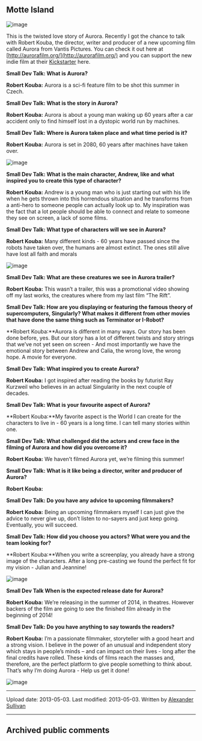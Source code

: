 ## Motte Island

![image](src\articleArchive\authorAlexanderSullivan\2013-05-03_Aurora\image1.png)

This is the twisted love story of Aurora. Recently I got the chance to talk with Robert Kouba, the director, writer and producer of a new upcoming film called Aurora from Vantis Pictures. You can check it out here at [http://aurorafilm.org/](http://aurorafilm.org/) and you can support the new indie film at their [Kickstarter](https://www.kickstarter.com/projects/vantispictures/aurora-twisted-robot-love-story?ref=card) here.

**Small Dev Talk: What is Aurora?**

**Robert Kouba:** Aurora is a sci-fi feature film to be shot this summer in Czech.

**Small Dev Talk: What is the story in Aurora?**

**Robert Kouba:** Aurora is about a young man waking up 60 years after a car accident only to find himself lost in a dystopic world run by machines.

**Small Dev Talk: Where is Aurora taken place and what time period is it?**

**Robert Kouba:** Aurora is set in 2080, 60 years after machines have taken over.

![image](src\articleArchive\authorAlexanderSullivan\2013-05-03_Aurora\image2.png)

**Small Dev Talk: What is the main character, Andrew, like and what inspired you to create this type of character?**

**Robert Kouba:** Andrew is a young man who is just starting out with his life when he gets thrown into this horrendous situation and he transforms from a anti-hero to someone people can actually look up to. My inspiration was the fact that a lot people should be able to connect and relate to someone they see on screen, a lack of some films.

**Small Dev Talk: What type of characters will we see in Aurora?**

**Robert Kouba:** Many different kinds - 60 years have passed since the robots have taken over, the humans are almost extinct. The ones still alive have lost all faith and morals

![image](src\articleArchive\authorAlexanderSullivan\2013-05-03_Aurora\image3.png)

**Small Dev Talk: What are these creatures we see in Aurora trailer?**

**Robert Kouba:** This wasn’t a trailer, this was a promotional video showing off my last works, the creatures where from my last film “The Rift”.

**Small Dev Talk: How are you displaying or featuring the famous theory of supercomputers, Singularly? What makes it different from other movies that have done the same thing such as Terminator or I-Robot?**

**Robert Kouba:**Aurora is different in many ways. Our story has been done before, yes. But our story has a lot of different twists and story strings that we’ve not yet seen on screen - And most importantly we have the emotional story between Andrew and Calia, the wrong love, the wrong hope. A movie for everyone.

**Small Dev Talk: What inspired you to create Aurora?**

**Robert Kouba:** I got inspired after reading the books by futurist Ray Kurzweil who believes in an actual Singularity in the next couple of decades.

**Small Dev Talk: What is your favourite aspect of Aurora?**

**Robert Kouba:**My favorite aspect is the World I can create for the characters to live in - 60 years is a long time. I can tell many stories within one.

**Small Dev Talk: What challenged did the actors and crew face in the filming of Aurora and how did you overcome it?**

**Robert Kouba:** We haven’t filmed Aurora yet, we’re filming this summer!

**Small Dev Talk: What is it like being a director, writer and producer of Aurora?**

**Robert Kouba:**

**Small Dev Talk: Do you have any advice to upcoming filmmakers?**

**Robert Kouba:** Being an upcoming filmmakers myself I can just give the advice to never give up, don’t listen to no-sayers and just keep going. Eventually, you will succeed.

**Small Dev Talk: How did you choose you actors? What were you and the team looking for?**

**Robert Kouba:**When you write a screenplay, you already have a strong image of the characters. After a long pre-casting we found the perfect fit for my vision - Julian and Jeannine!

![image](src\articleArchive\authorAlexanderSullivan\2013-05-03_Aurora\image4.png)

**Small Dev Talk When is the expected release date for Aurora?**

**Robert Kouba:** We’re releasing in the summer of 2014, in theatres. However backers of the film are going to see the finished film already in the beginning of 2014!

**Small Dev Talk: Do you have anything to say towards the readers?**

**Robert Kouba:** I’m a passionate filmmaker, storyteller with a good heart and a strong vision. I believe in the power of an unusual and independent story which stays in people’s minds – and can impact on their lives - long after the final credits have rolled. These kinds of films reach the masses and, therefore, are the perfect platform to give people something to think about. That’s why I’m doing Aurora - Help us get it done!

![image](src\articleArchive\authorAlexanderSullivan\2013-05-03_Aurora\image5.png)

---

Upload date: 2013-05-03. Last modified: 2013-05-03. Written by [Alexander Sullivan](https://twitter.com/AlexJSully)

---

## Archived public comments
